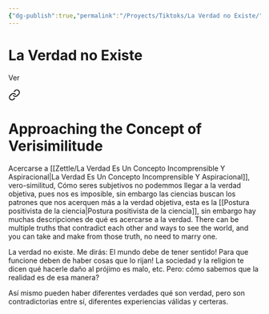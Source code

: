```yaml
---
{"dg-publish":true,"permalink":"/Proyects/Tiktoks/La Verdad no Existe/","title":"La verdad no existe","updated":"2023-12-30T18:06:05.638-05:00"}
---
```



# La Verdad no Existe

Ver 
<div class="transclusion internal-embed is-loaded"><a class="markdown-embed-link" href="/zettle/approaching-the-concept-of-verisimilitude/" aria-label="Open link"><svg xmlns="http://www.w3.org/2000/svg" width="24" height="24" viewBox="0 0 24 24" fill="none" stroke="currentColor" stroke-width="2" stroke-linecap="round" stroke-linejoin="round" class="svg-icon lucide-link"><path d="M10 13a5 5 0 0 0 7.54.54l3-3a5 5 0 0 0-7.07-7.07l-1.72 1.71"></path><path d="M14 11a5 5 0 0 0-7.54-.54l-3 3a5 5 0 0 0 7.07 7.07l1.71-1.71"></path></svg></a><div class="markdown-embed">





# Approaching the Concept of Verisimilitude


Acercarse a [[Zettle/La Verdad Es Un Concepto Incomprensible Y Aspiracional\|La Verdad Es Un Concepto Incomprensible Y Aspiracional]], vero-similitud, Cómo seres subjetivos no podemmos llegar a la verdad objetiva, pues nos es imposible, sin embargo las ciencias buscan los patrones que nos acerquen más a la verdad objetiva, esta es la [[Postura positivista de la ciencia\|Postura positivista de la ciencia]], sin embargo hay muchas descripciones de qué es acercarse a la verdad.
There can be multiple truths that contradict each other and ways to see the world, and you can take and make from those truth, no need to marry one.


</div></div>


La verdad no existe. Me dirás: El mundo debe de tener sentido! Para que funcione deben de haber cosas que lo rijan! La sociedad y la religion te dicen qué hacerle daño al prójimo es malo, etc. Pero: cómo sabemos que la realidad es de esa manera?

Así mismo pueden haber diferentes verdades qué son verdad, pero son contradictorias entre sí, diferentes experiencias válidas y certeras.